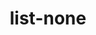 ---
title: list-none

taxonomy:
  tag: links

links:
  headline: Notes
  # byline:
  #  text: >
  #    This part intentionally commented-out to serve as an example.
  type: list-none
  items:
    - # url: '#'
      text: <i>Use HTML-Tags in your text</i>
      description: >
        An item without a link target
    - url: 'https://en.wikipedia.org/wiki/Romani_ite_domum'
      text: Romanes eunt domus
      description: >
        Lorem conque congue vitae ipsum
    - url: '#'
      text: Pellentesque lectus gravida blandit
      description: >
        Maecenas vitae congue pharetra ipsum
---
